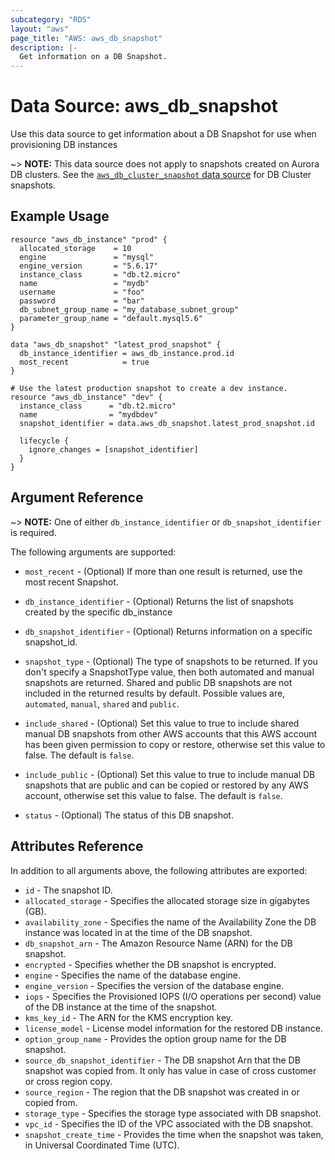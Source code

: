 ```yaml
---
subcategory: "RDS"
layout: "aws"
page_title: "AWS: aws_db_snapshot"
description: |-
  Get information on a DB Snapshot.
---
```


# Data Source: aws_db_snapshot

Use this data source to get information about a DB Snapshot for use when provisioning DB instances

~> **NOTE:** This data source does not apply to snapshots created on Aurora DB clusters.
See the [`aws_db_cluster_snapshot` data source](/docs/providers/aws/d/db_cluster_snapshot.html) for DB Cluster snapshots.

## Example Usage

```hcl
resource "aws_db_instance" "prod" {
  allocated_storage    = 10
  engine               = "mysql"
  engine_version       = "5.6.17"
  instance_class       = "db.t2.micro"
  name                 = "mydb"
  username             = "foo"
  password             = "bar"
  db_subnet_group_name = "my_database_subnet_group"
  parameter_group_name = "default.mysql5.6"
}

data "aws_db_snapshot" "latest_prod_snapshot" {
  db_instance_identifier = aws_db_instance.prod.id
  most_recent            = true
}

# Use the latest production snapshot to create a dev instance.
resource "aws_db_instance" "dev" {
  instance_class      = "db.t2.micro"
  name                = "mydbdev"
  snapshot_identifier = data.aws_db_snapshot.latest_prod_snapshot.id

  lifecycle {
    ignore_changes = [snapshot_identifier]
  }
}
```

## Argument Reference

~> **NOTE:** One of either `db_instance_identifier` or `db_snapshot_identifier` is required.

The following arguments are supported:

* `most_recent` - (Optional) If more than one result is returned, use the most
recent Snapshot.

* `db_instance_identifier` - (Optional) Returns the list of snapshots created by the specific db_instance

* `db_snapshot_identifier` - (Optional) Returns information on a specific snapshot_id.

* `snapshot_type` - (Optional) The type of snapshots to be returned. If you don't specify a SnapshotType
value, then both automated and manual snapshots are returned. Shared and public DB snapshots are not
included in the returned results by default. Possible values are, `automated`, `manual`, `shared` and `public`.

* `include_shared` - (Optional) Set this value to true to include shared manual DB snapshots from other
AWS accounts that this AWS account has been given permission to copy or restore, otherwise set this value to false.
The default is `false`.

* `include_public` - (Optional) Set this value to true to include manual DB snapshots that are public and can be
copied or restored by any AWS account, otherwise set this value to false. The default is `false`.

* `status` - (Optional) The status of this DB snapshot.

## Attributes Reference

In addition to all arguments above, the following attributes are exported:

* `id` - The snapshot ID.
* `allocated_storage` - Specifies the allocated storage size in gigabytes (GB).
* `availability_zone` - Specifies the name of the Availability Zone the DB instance was located in at the time of the DB snapshot.
* `db_snapshot_arn` - The Amazon Resource Name (ARN) for the DB snapshot.
* `encrypted` - Specifies whether the DB snapshot is encrypted.
* `engine` - Specifies the name of the database engine.
* `engine_version` - Specifies the version of the database engine.
* `iops` - Specifies the Provisioned IOPS (I/O operations per second) value of the DB instance at the time of the snapshot.
* `kms_key_id` - The ARN for the KMS encryption key.
* `license_model` - License model information for the restored DB instance.
* `option_group_name` - Provides the option group name for the DB snapshot.
* `source_db_snapshot_identifier` - The DB snapshot Arn that the DB snapshot was copied from. It only has value in case of cross customer or cross region copy.
* `source_region` - The region that the DB snapshot was created in or copied from.
* `storage_type` - Specifies the storage type associated with DB snapshot.
* `vpc_id` - Specifies the ID of the VPC associated with the DB snapshot.
* `snapshot_create_time` - Provides the time when the snapshot was taken, in Universal Coordinated Time (UTC).
